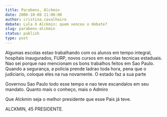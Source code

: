 ```yaml
---
title: Parabens, Alckmin
date: 2006-10-08 21:00:00
author: cristina.cavalheiro
debate: Lula X Alckmin: quem venceu o debate?
slug: parabens-alckmin
status: publish 
type: post
---
```


Algumas escolas estao trabalhando com os alunos em tempo integral, hospitais inaugurados, FURP, novos cursos em escolas tecnicas estaduais. Nao sei porque nao mencionam os bons trabalhos feitos em Sao Paulo. Quando a segurança, a policia prende ladrao toda hora, pena que o judiciario, coloque eles na rua novamente. O estado faz a sua parte


Governou Sao Paulo todo esse tempo e nao teve escandalos em seu mandato. Quanto mais o conheço, mais o Admiro 


Que Alckmin seja o melhor presidente que esse Pais já teve.


ALCKMIN, 45 PRESIDENTE.


 


